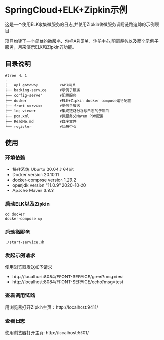 # SpringCloud+ELK+Zipkin示例
这是一个使用ELK收集微服务的日志,并使用Zipkin做微服务调用链路追踪的示例项目.

项目构建了一个简单的微服务，包括API网关，注册中心,配置服务以及两个示例子服务，用来演示ELK和Zipkin的功能。
## 目录说明
```shell
#tree -L 1
.
├── api-gateway          #API网关
├── backing-service      #示例子服务
├── config-server        #配置服务
├── docker               #ELK+Zipkin docker compose运行配置
├── front-service        #示例子服务
├── log-viewer           #集成链路分析与日志的子项目
├── pom.xml              #微服务父Maven POM配置
├── ReadMe.md            #自序文件
└── register             #注册中心
```
## 使用
### 环境依赖
- 操作系统 Ubuntu 20.04.3 64bit
- Docker version 20.10.11
- docker-compose version 1._29_.2
- openjdk version "11.0.9" 2020-10-20 
- Apache Maven 3.8.3
### 启动ELK以及Zipkin
```shell
cd docker
docker-compose up
```
### 启动微服务
```shell
./start-service.sh
```
### 发起示例请求
使用浏览器发送如下请求
- http://localhost:8084/FRONT-SERVICE/greet?msg=test
- http://localhost:8084/FRONT-SERVICE/echo?msg=test
### 查看调用链路
用浏览器打开Zipkin主页：http://localhost:9411/
### 查看日志
使用浏览器打开主页: http://localhost:5601/
